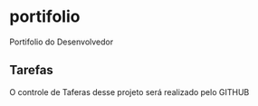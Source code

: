 # portifolio
Portifolio do Desenvolvedor

## Tarefas 

O controle de Taferas desse projeto será realizado pelo GITHUB

